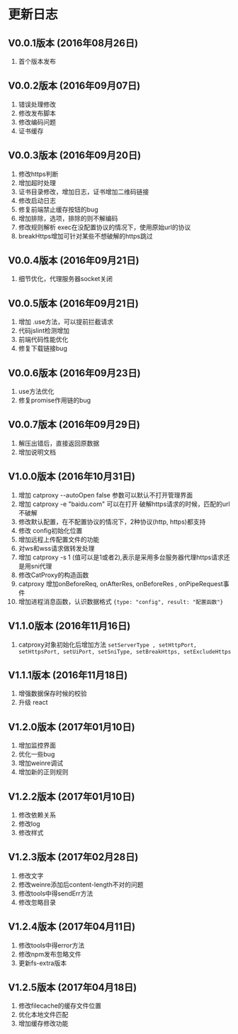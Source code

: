 # 更新日志

## V0.0.1版本 (2016年08月26日)
1. 首个版本发布

## V0.0.2版本 (2016年09月07日)
1. 错误处理修改
2. 修改发布脚本
3. 修改编码问题
4. 证书缓存

## V0.0.3版本 (2016年09月20日)
1. 修改https判断
2. 增加超时处理
3. 证书目录修改，增加日志，证书增加二维码链接
4. 修改启动日志
5. 修复前端禁止缓存按钮的bug
6. 增加排除，选项，排除的则不解编码
7. 修改规则解析 exec在没配置协议的情况下，使用原始url的协议
8. breakHttps增加可针对某些不想破解的https跳过

## V0.0.4版本 (2016年09月21日)
1. 细节优化，代理服务器socket关闭

## V0.0.5版本 (2016年09月21日)
1. 增加 .use方法，可以提前拦截请求
2. 代码jslint检测增加
3. 前端代码性能优化
4. 修复下载链接bug

## V0.0.6版本 (2016年09月23日)
1. use方法优化
2. 修复promise作用链的bug

## V0.0.7版本 (2016年09月29日)
1. 解压出错后，直接返回原数据
2. 增加说明文档

## V1.0.0版本 (2016年10月31日)
1. 增加 catproxy --autoOpen false 参数可以默认不打开管理界面
2. 增加 catproxy -e "baidu.com" 可以在打开 破解https请求的时候，匹配的url不破解
3. 修改默认配置，在不配置协议的情况下，2种协议(http, https)都支持
4. 修改 config初始化位置
5. 增加远程上传配置文件的功能
6. 对ws和wss请求做转发处理
7. 增加 catproxy -s 1 (值可以是1或者2),表示是采用多台服务器代理https请求还是用sni代理
8. 修改CatProxy的构造函数
9. catproxy 增加onBeforeReq, onAfterRes, onBeforeRes , onPipeRequest事件
10. 增加进程消息函数，认识数据格式 `{type: "config", result: "配置函数"}`
## V1.1.0版本 (2016年11月16日)
1. catproxy对象初始化后增加方法 `setServerType , setHttpPort, setHttpsPort, setUiPort, setSniType, setBreakHttps, setExcludeHttps`

## V1.1.1版本 (2016年11月18日)
1. 增强数据保存时候的校验
2. 升级 react

## V1.2.0版本 (2017年01月10日)
1. 增加监控界面
2. 优化一些bug
3. 增加weinre调试
4. 增加新的正则规则


## V1.2.2版本 (2017年01月10日)
1. 修改依赖关系
2. 修改log
3. 修改样式

## V1.2.3版本 (2017年02月28日)
1. 修改文字
2. 修改weinre添加后content-length不对的问题
3. 修改tools中得sendErr方法
4. 修改忽略目录
## V1.2.4版本 (2017年04月11日)
1. 修改tools中得error方法
2. 修改npm发布忽略文件
3. 更新fs-extra版本
## V1.2.5版本 (2017年04月18日)
1. 修改filecache的缓存文件位置
2. 优化本地文件匹配
3. 增加缓存修改功能
